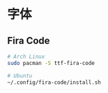 # 字体

## Fira Code

```sh
# Arch Linux
sudo pacman -S ttf-fira-code

# Ubuntu
~/.config/fira-code/install.sh
```
